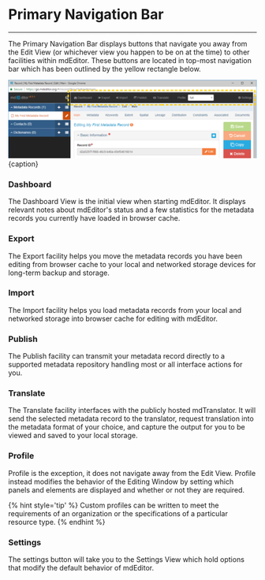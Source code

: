 # Primary Navigation Bar
---
The Primary Navigation Bar displays buttons that navigate you away from the Edit View (or whichever view you happen to be on at the time) to other facilities within mdEditor. These buttons are located in top-most navigation bar which has been outlined by the yellow rectangle below.

![The Primary Navigation Bar](/assets/get-started/primary-nav.png){caption}

### <i class="fa fa-tachometer"></i> Dashboard
The Dashboard View is the initial view when starting mdEditor.  It displays relevant notes about mdEditor's status and a few statistics for the metadata records you currently have loaded in browser cache.  

### <i class="fa fa-sign-out"></i>Export 
The Export facility helps you move the metadata records you have been editing from browser cache to your local and networked storage devices for long-term backup and storage.

### <i class="fa fa-sign-in"></i> Import 
The Import facility helps you load metadata records from your local and networked storage into browser cache for editing with mdEditor.

### <i class="fa fa-share-square-o"></i> Publish
The Publish facility can transmit your metadata record directly to a supported metadata repository handling most or all interface actions for you.  

### <i class="fa fa-retweet"></i> Translate
The Translate facility interfaces with the publicly hosted mdTranslator.  It will send the selected metadata record to the translator, request translation into the metadata format of your choice, and capture the output for you to be viewed and saved to your local storage. 

### Profile
Profile is the exception, it does not navigate away from the Edit View. Profile instead modifies the behavior of the Editing Window by setting which panels and elements are displayed and whether or not they are required.  

{% hint style='tip' %}
  Custom profiles can be written to meet the requirements of an organization or the specifications of a particular resource type.
{% endhint %}


### <i class="fa fa-cog"></i> Settings 
The settings button will take you to the Settings View which hold options that modify the default behavior of mdEditor.

 
